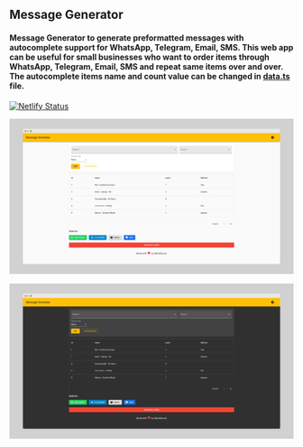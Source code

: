 ## Message Generator

#### Message Generator to generate preformatted messages with autocomplete support for WhatsApp, Telegram, Email, SMS. This web app can be useful for small businesses who want to order items through WhatsApp, Telegram, Email, SMS and repeat same items over and over. The autocomplete items name and count value can be changed in [data.ts](src/data.ts) file.

[![Netlify Status](https://api.netlify.com/api/v1/badges/9382bed9-d93e-4584-8eba-bc2fddfe3f1c/deploy-status)](https://app.netlify.com/sites/message-generator/deploys)

![MessageGenerator light screenshot](readme/MessageGeneratorLight.png)

![MessageGenerator dark screenshot](readme/MessageGeneratorDark.png)
